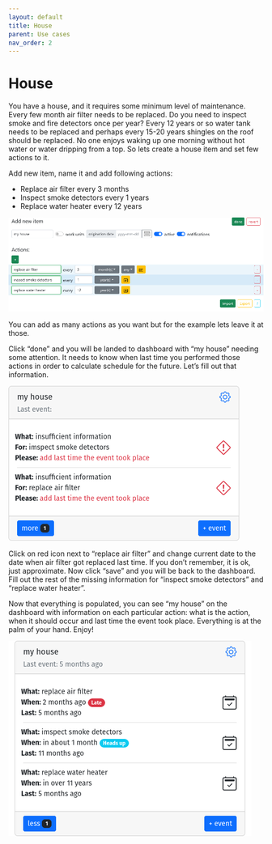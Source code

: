 ```yaml
---
layout: default 
title: House
parent: Use cases
nav_order: 2
---
```


# House

You have a house, and it requires some minimum level of maintenance. Every few month air filter needs to be replaced. Do you need to inspect smoke and fire
detectors once per year? Every 12 years or so water tank needs to be replaced and perhaps every 15-20 years shingles on the roof should be replaced. No one
enjoys waking up one morning without hot water or water dripping from a top. So lets create a house item and set few actions to it.

Add new item, name it and add following actions:

* Replace air filter every 3 months
* Inspect smoke detectors every 1 years
* Replace water heater every 12 years

![](../../assets/images/use_cases/house/new_item.png)

You can add as many actions as you want but for the example lets leave it at those.

Click “done” and you will be landed to dashboard with “my house” needing some attention. It needs to know when last time you performed those actions in order to
calculate schedule for the future. Let’s fill out that information.

![](../../assets/images/use_cases/house/insufficient_info.png)

Click on red icon next to “replace air filter” and change current date to the date when air filter got replaced last time. If you don’t remember, it is ok, just
approximate. Now click “save” and you will be back to the dashboard. Fill out the rest of the missing information for “inspect smoke detectors” and “replace
water heater”.

Now that everything is populated, you can see “my house” on the dashboard with information on each particular action: what is the action, when it should occur
and last time the event took place. Everything is at the palm of your hand. Enjoy!

![](../../assets/images/use_cases/house/dashboard.png)
